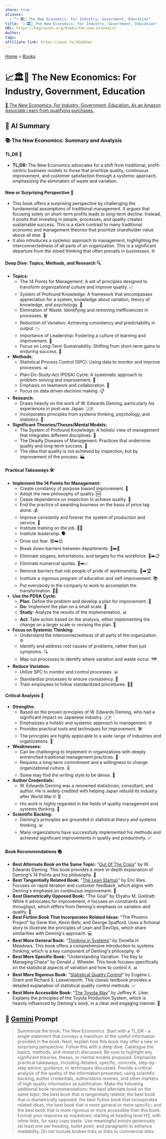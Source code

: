 ```yaml
---
share: true
aliases:
  - "📈🏛️🏫 The New Economics: For Industry, Government, Education"
title: "📈🏛️🏫 The New Economics: For Industry, Government, Education"
URL: https://bagrounds.org/books/the-new-economics
Author: 
tags: 
affiliate link: https://amzn.to/45aOdam
---
```

[Home](../index.md) > [Books](./index.md)  
# 📈🏛️🏫 The New Economics: For Industry, Government, Education  
[🛒 The New Economics: For Industry, Government, Education. As an Amazon Associate I earn from qualifying purchases.](https://amzn.to/45aOdam)  
  
## 🤖 AI Summary  
### 📚 The New Economics: Summary and Analysis  
#### TL;DR 🎯  
* **TL;DR:** The New Economics advocates for a shift from traditional, profit-centric business models to those that prioritize quality, continuous improvement, and customer satisfaction through a systemic approach, emphasizing the elimination of waste and variation.  
  
#### New or Surprising Perspective 🤔  
* This book offers a surprising perspective by challenging the fundamental assumptions of traditional management. It argues that focusing solely on short-term profits leads to long-term decline. Instead, it posits that investing in people, processes, and quality creates sustainable success. This is a stark contrast to many traditional economic and management theories that prioritize shareholder value above all else. 🔄  
* It also introduces a systemic approach to management, highlighting the interconnectedness of all parts of an organization. This is a significant departure from the siloed thinking that often prevails in businesses. 🌐  
  
#### Deep Dive: Topics, Methods, and Research 🔍  
* **Topics:**  
    * The 14 Points for Management: A set of principles designed to transform organizational culture and improve quality. 📈  
    * System of Profound Knowledge: A framework that encompasses appreciation for a system, knowledge about variation, theory of knowledge, and psychology. 🧠  
    * Elimination of Waste: Identifying and removing inefficiencies in processes. 🗑️  
    * Reduction of Variation: Achieving consistency and predictability in output. 📉  
    * Importance of Leadership: Fostering a culture of learning and improvement. 🤝  
    * Focus on Long-Term Sustainability: Shifting from short-term gains to enduring success. 🌳  
* **Methods:**  
    * Statistical Process Control (SPC): Using data to monitor and improve processes. 📊  
    * Plan-Do-Study-Act (PDSA) Cycle: A systematic approach to problem-solving and improvement. 🔄  
    * Emphasis on teamwork and collaboration. 🤝  
    * Focus on data driven decision making. 📋  
* **Research:**  
    * Draws heavily on the work of W. Edwards Deming, particularly his experiences in post-war Japan. 🇯🇵  
    * Incorporates principles from systems thinking, psychology, and statistics. 🔬  
* **Significant Theories/Theses/Mental Models:**  
    * The System of Profound Knowledge: A holistic view of management that integrates different disciplines. 🧠  
    * The Deadly Diseases of Management: Practices that undermine quality and long-term success. 🤒  
    * The idea that quality is not achieved by inspection, but by improvement of the process. 🏭  
  
#### Practical Takeaways 🛠️  
* **Implement the 14 Points for Management:**  
    * Create constancy of purpose toward improvement. 🎯  
    * Adopt the new philosophy of quality. 🆕  
    * Cease dependence on inspection to achieve quality. 🛑  
    * End the practice of awarding business on the basis of price tag alone. 💰  
    * Improve constantly and forever the system of production and service. 🔄  
    * Institute training on the job. 👨‍🏫  
    * Institute leadership. 🗣️  
    * Drive out fear. 😨➡️😌  
    * Break down barriers between departments. 🧱➡️🤝  
    * Eliminate slogans, exhortations, and targets for the workforce. 📢➡️📋  
    * Eliminate numerical quotas. 🔢➡️📈  
    * Remove barriers that rob people of pride of workmanship. 🚧➡️🏆  
    * Institute a vigorous program of education and self-improvement. 📚  
    * Put everybody in the company to work to accomplish the transformation. 👷‍♀️  
* **Use the PDSA Cycle:**  
    * **Plan:** Define the problem and develop a plan for improvement. 📝  
    * **Do:** Implement the plan on a small scale. 🧪  
    * **Study:** Analyze the results of the implementation. 📊  
    * **Act:** Take action based on the analysis, either implementing the change on a larger scale or revising the plan. 🔄  
* **Focus on Systemic Thinking:**  
    * Understand the interconnectedness of all parts of the organization. 🌐  
    * Identify and address root causes of problems, rather than just symptoms. 🔍  
    * Map out processes to identify where variation and waste occur. 🗺️  
* **Reduce Variation:**  
    * Utilize SPC to monitor and control processes. 📊  
    * Standardize processes to ensure consistency. 📏  
    * Train employees to follow standardized procedures. 👩‍🏫  
  
#### Critical Analysis 🧐  
* **Strengths:**  
    * Based on the proven principles of W. Edwards Deming, who had a significant impact on Japanese industry. 🇯🇵  
    * Emphasizes a holistic and systemic approach to management. 🌐  
    * Provides practical tools and techniques for improvement. 🛠️  
    * The principles are highly applicable to a wide range of industries and organizations. 🏢  
* **Weaknesses:**  
    * Can be challenging to implement in organizations with deeply entrenched traditional management practices. 🚧  
    * Requires a long-term commitment and a willingness to change organizational culture. ⏳  
    * Some may find the writing style to be dense. 📝  
* **Author Credentials:**  
    * W. Edwards Deming was a renowned statistician, consultant, and author. He is widely credited with helping Japan rebuild its industry after World War II. 🎖️  
    * His work is highly regarded in the fields of quality management and systems thinking. 🧠  
* **Scientific Backing:**  
    * Deming's principles are grounded in statistical theory and systems thinking. 📊  
    * Many organizations have successfully implemented his methods and achieved significant improvements in quality and productivity. 📈  
  
#### Book Recommendations 📚  
* **Best Alternate Book on the Same Topic:** "[Out Of The Crisis](./out-of-the-crisis.md)" by W. Edwards Deming. This book provides a more in-depth explanation of Deming's 14 Points and his philosophy. 📖  
* **Best Tangentially Related Book:** "[The Lean Startup](./the-lean-startup.md)" by Eric Ries. Focuses on rapid iteration and customer feedback, which aligns with Deming's emphasis on continuous improvement. 🚀  
* **Best Diametrically Opposed Book:** "The Goal" by Eliyahu M. Goldratt. While it advocates for improvement, it focuses on constraints and throughput, which differs from Deming's emphasis on variation and quality. 🎯  
* **Best Fiction Book That Incorporates Related Ideas:** "The Phoenix Project" by Gene Kim, Kevin Behr, and George Spafford. Uses a fictional story to illustrate the principles of Lean and DevOps, which share similarities with Deming's approach. 💻  
* **Best More General Book:** "[Thinking in Systems](./thinking-in-systems.md)" by Donella H. Meadows. This book offers a comprehensive introduction to systems thinking, which is a key component of Deming's philosophy. 🌐  
* **Best More Specific Book:** "Understanding Variation: The Key to Managing Chaos" by Donald J. Wheeler. This book focuses specifically on the statistical aspects of variation and how to control it. 📊  
* **Best More Rigorous Book:** "[Statistical Quality Control](./statistical-quality-control.md)" by Eugene L. Grant and Richard S. Leavenworth. This classic textbook provides a detailed explanation of statistical quality control methods. 📈  
* **Best More Accessible Book:** "[The Toyota Way](./the-toyota-way.md)" by Jeffrey K. Liker. Explains the principles of the Toyota Production System, which is heavily influenced by Deming's work, in a clear and engaging manner. 🚗  
  
## 💬 [Gemini](https://gemini.google.com) Prompt  
> Summarize the book: The New Economics. Start with a TL;DR - a single statement that conveys a maximum of the useful information provided in the book. Next, explain how this book may offer a new or surprising perspective. Follow this with a deep dive. Catalogue the topics, methods, and research discussed. Be sure to highlight any significant theories, theses, or mental models proposed. Emphasize practical takeaways, including detailed, specific, concrete, step-by-step advice, guidance, or techniques discussed. Provide a critical analysis of the quality of the information presented, using scientific backing, author credentials, authoritative reviews, and other markers of high quality information as justification. Make the following additional book recommendations: the best alternate book on the same topic; the best book that is tangentially related; the best book that is diametrically opposed; the best fiction book that incorporates related ideas; the best book that is more general or more specific; and the best book that is more rigorous or more accessible than this book. Format your response as markdown, starting at heading level H3, with inline links, for easy copy paste. Use meaningful emojis generously (at least one per heading, bullet point, and paragraph) to enhance readability. Do not include broken links or links to commercial sites.  
